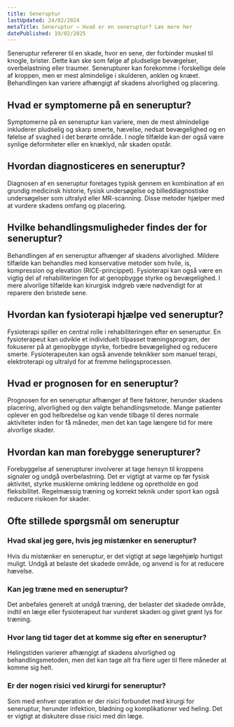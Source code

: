 ```yaml
---
title: Seneruptur
lastUpdated: 24/02/2024
metaTitle: Seneruptur – Hvad er en seneruptur? Læs mere her
datePublished: 19/02/2025
---
```


Seneruptur refererer til en skade, hvor en sene, der forbinder muskel til knogle, brister. Dette kan ske som følge af pludselige bevægelser, overbelastning eller traumer. Senerupturer kan forekomme i forskellige dele af kroppen, men er mest almindelige i skulderen, anklen og knæet. Behandlingen kan variere afhængigt af skadens alvorlighed og placering.

## Hvad er symptomerne på en seneruptur?

Symptomerne på en seneruptur kan variere, men de mest almindelige inkluderer pludselig og skarp smerte, hævelse, nedsat bevægelighed og en følelse af svaghed i det berørte område. I nogle tilfælde kan der også være synlige deformiteter eller en knæklyd, når skaden opstår.

## Hvordan diagnosticeres en seneruptur?

Diagnosen af en seneruptur foretages typisk gennem en kombination af en grundig medicinsk historie, fysisk undersøgelse og billeddiagnostiske undersøgelser som ultralyd eller MR-scanning. Disse metoder hjælper med at vurdere skadens omfang og placering.

## Hvilke behandlingsmuligheder findes der for seneruptur?

Behandlingen af en seneruptur afhænger af skadens alvorlighed. Mildere tilfælde kan behandles med konservative metoder som hvile, is, kompression og elevation (RICE-princippet). Fysioterapi kan også være en vigtig del af rehabiliteringen for at genopbygge styrke og bevægelighed. I mere alvorlige tilfælde kan kirurgisk indgreb være nødvendigt for at reparere den bristede sene.

## Hvordan kan fysioterapi hjælpe ved seneruptur?

Fysioterapi spiller en central rolle i rehabiliteringen efter en seneruptur. En fysioterapeut kan udvikle et individuelt tilpasset træningsprogram, der fokuserer på at genopbygge styrke, forbedre bevægelighed og reducere smerte. Fysioterapeuten kan også anvende teknikker som manuel terapi, elektroterapi og ultralyd for at fremme helingsprocessen.

## Hvad er prognosen for en seneruptur?

Prognosen for en seneruptur afhænger af flere faktorer, herunder skadens placering, alvorlighed og den valgte behandlingsmetode. Mange patienter oplever en god helbredelse og kan vende tilbage til deres normale aktiviteter inden for få måneder, men det kan tage længere tid for mere alvorlige skader.

## Hvordan kan man forebygge senerupturer?

Forebyggelse af senerupturer involverer at tage hensyn til kroppens signaler og undgå overbelastning. Det er vigtigt at varme op før fysisk aktivitet, styrke musklerne omkring leddene og opretholde en god fleksibilitet. Regelmæssig træning og korrekt teknik under sport kan også reducere risikoen for skader.

## Ofte stillede spørgsmål om seneruptur

### Hvad skal jeg gøre, hvis jeg mistænker en seneruptur?

Hvis du mistænker en seneruptur, er det vigtigt at søge lægehjælp hurtigst muligt. Undgå at belaste det skadede område, og anvend is for at reducere hævelse.

### Kan jeg træne med en seneruptur?

Det anbefales generelt at undgå træning, der belaster det skadede område, indtil en læge eller fysioterapeut har vurderet skaden og givet grønt lys for træning.

### Hvor lang tid tager det at komme sig efter en seneruptur?

Helingstiden varierer afhængigt af skadens alvorlighed og behandlingsmetoden, men det kan tage alt fra flere uger til flere måneder at komme sig helt.

### Er der nogen risici ved kirurgi for seneruptur?

Som med enhver operation er der risici forbundet med kirurgi for seneruptur, herunder infektion, blødning og komplikationer ved heling. Det er vigtigt at diskutere disse risici med din læge.

